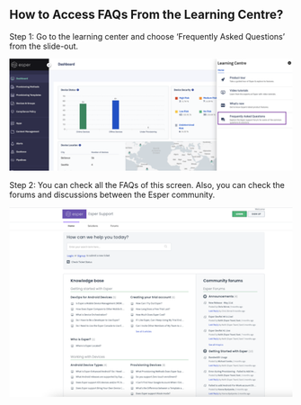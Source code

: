 ## How to Access FAQs From the Learning Centre?

Step 1: Go to the learning center and choose ‘Frequently Asked Questions’ from the slide-out.

  

![](./images/faq/1-learning-main.png)

  

Step 2: You can check all the FAQs of this screen. Also, you can check the forums and discussions between the Esper community.

  

![](./images/faq/2-faq.png)